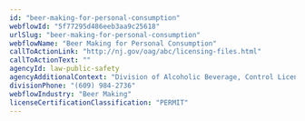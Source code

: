 ```yaml
---
id: "beer-making-for-personal-consumption"
webflowId: "5f77295d486eeb3aa9c25618"
urlSlug: "beer-making-for-personal-consumption"
webflowName: "Beer Making for Personal Consumption"
callToActionLink: "http://nj.gov/oag/abc/licensing-files.html"
callToActionText: ""
agencyId: law-public-safety
agencyAdditionalContext: "Division of Alcoholic Beverage, Control Licensing Bureau"
divisionPhone: "(609) 984-2736"
webflowIndustry: "Beer Making"
licenseCertificationClassification: "PERMIT"
---
```

